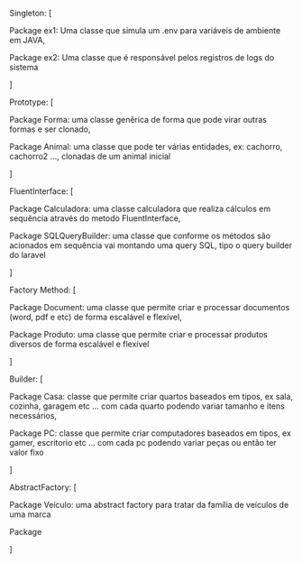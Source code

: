 Singleton: [

  Package ex1: Uma classe que simula um .env para variáveis de ambiente em JAVA,
  
  Package ex2: Uma classe que é responsável pelos registros de logs do sistema
  
]

Prototype: [

  Package Forma: uma classe genêrica de forma que pode virar outras formas e ser clonado,
  
  Package Animal: uma classe que pode ter várias entidades, ex: cachorro, cachorro2 ..., clonadas de um animal inicial
  
]

FluentInterface: [

  Package Calculadora: uma classe calculadora que realiza cálculos em sequência através do metodo FluentInterface,
  
  Package SQLQueryBuilder: uma classe que conforme os métodos são acionados em sequência vai montando uma query SQL, tipo o query builder do laravel 
  
]

Factory Method: [

  Package Document: uma classe que permite criar e processar documentos (word, pdf e etc) de forma escalável e flexível,
  
  Package Produto: uma classe que permite criar e processar produtos diversos de forma escalável e flexível

]

Builder: [

  Package Casa: classe que permite criar quartos baseados em tipos, ex sala, cozinha, garagem etc ... com cada quarto podendo variar tamanho e itens necessários,
  
  Package PC: classe que permite criar computadores baseados em tipos, ex gamer, escritorio etc ... com cada pc podendo variar peças ou então ter valor fixo
  
]

AbstractFactory: [

  Package Veículo: uma abstract factory para tratar da família de veículos de uma marca
  
  Package 
  
]
